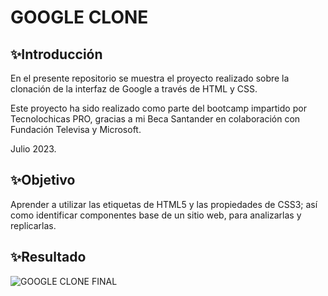 # GOOGLE CLONE

## ✨Introducción
En el presente repositorio se muestra el proyecto realizado sobre la clonación de la interfaz de Google a través de HTML y CSS.

Este proyecto ha sido realizado como parte del bootcamp impartido por Tecnolochicas PRO, gracias a mi Beca Santander en colaboración con Fundación Televisa y Microsoft.

Julio 2023.

## ✨Objetivo
Aprender a utilizar las etiquetas de HTML5 y las propiedades de CSS3; así como identificar componentes base de un sitio web, para analizarlas y replicarlas. 

## ✨Resultado
![GOOGLE CLONE FINAL](https://github.com/valerydom/Clon-Google/assets/139601134/40b53239-e5b0-4289-bca9-1453be66c234)
